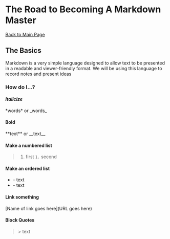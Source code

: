 # The Road to Becoming A Markdown Master

[Back to Main Page](README.md)

## The Basics

Markdown is a very simple language designed to allow text to be presented in a readable and viewer-friendly format.
We will be using this language to record notes and present ideas

### How do I...?

#### *Italicize*
\*words* or \_words_

#### **Bold**
\*\*text** or \_\_text_\_

#### Make a numbered list
> 1. first
`1.` second

#### Make an ordered list
- \- text
- \- text

#### Link something
\[Name of link goes here](URL goes here)

#### Block Quotes
> \> text

